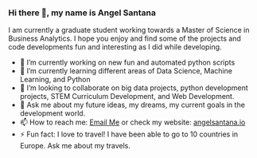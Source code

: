### Hi there 👋, my name is Angel Santana
I am currently a graduate student working towards a Master of Science in Business Analytics. 
I hope you enjoy and find some of the projects and code developments fun and interesting as I did while developing.

- 🔭 I’m currently working on new fun and automated python scripts
- 🌱 I’m currently learning different areas of Data Science, Machine Learning, and Python
- 👯 I’m looking to collaborate on big data projects, python development projects, STEM Curriculum Development, and Web Development.
- 💬 Ask me about my future ideas, my dreams, my current goals in the development world.
- 📫 How to reach me: [Email Me](<angelash303@gmail.com>) or check my website: [angelsantana.io](https://www.angelsantana.io/)
- ⚡ Fun fact: I love to travel! I have been able to go to 10 countries in Europe. Ask me about my travels.

<!--
**AngelSHx/AngelSHx** is a ✨ _special_ ✨ repository because its `README.md` (this file) appears on your GitHub profile.

Here are some ideas to get you started:

- 🔭 I’m currently working on ...
- 🌱 I’m currently learning ...
- 👯 I’m looking to collaborate on ...
- 🤔 I’m looking for help with ...
- 💬 Ask me about ...
- 📫 How to reach me: ...
- 😄 Pronouns: ...
- ⚡ Fun fact: ...
-->
